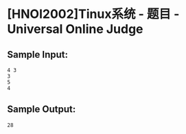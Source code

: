 # [HNOI2002]Tinux系统 - 题目 - Universal Online Judge


## Sample Input: 
```
4 3
3
5
4

```

## Sample Output: 
```
28
```
